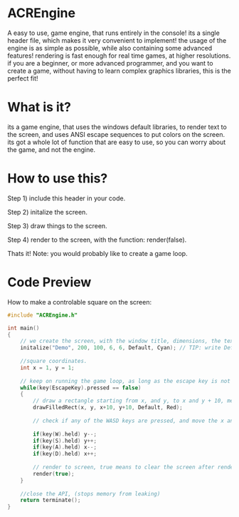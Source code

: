 # ACREngine
A easy to use, game engine, that runs entirely in the console! its a single header file, which makes it very convenient to implement! the usage of the engine is as simple as possible, while also containing some advanced features! rendering is fast enough for real time games, at higher resolutions. if you are a beginner, or more advanced programmer, and you want to create a game, without having to learn complex graphics libraries, this is the perfect fit!

# What is it?
its a game engine, that uses the windows default libraries, to render text to the screen, and uses ANSI escape sequences to put colors on the screen. its got a whole lot of function that are easy to use, so you can worry about the game, and not the engine.

# How to use this?
Step 1) include this header in your code.

Step 2) initalize the screen.

Step 3) draw things to the screen.

Step 4) render to the screen, with the function: render(false).

Thats it!
Note: you would probably like to create a game loop.

# Code Preview
How to make a controlable square on the screen:
```C
#include "ACREngine.h"

int main()
{
    // we create the screen, with the window title, dimensions, the text foreground, and background color. over here, its white text on a cyan background.
    initalize("Demo", 200, 100, 6, 6, Default, Cyan); // TIP: write Default, for default foreground and background.
    
    //square coordinates.
    int x = 1, y = 1;
    
    // keep on running the game loop, as long as the escape key is not pressed.
    while(key(EscapeKey).pressed == false)
    {
        // draw a rectangle starting from x, and y, to x and y + 10, meaking the square 10 units wide.
        drawFilledRect(x, y, x+10, y+10, Default, Red);
        
        // check if any of the WASD keys are pressed, and move the x and y of the square accordingly.
        
        if(key(W).held) y--;
        if(key(S).held) y++;
        if(key(A).held) x--;
        if(key(D).held) x++;
        
        // render to screen, true means to clear the screen after rendering.
        render(true); 
    }
    
    //close the API, (stops memory from leaking)
    return terminate();
}
```
